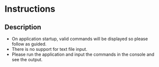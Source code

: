 # Instructions

## Description

- On application startup, valid commands will be displayed so please follow as guided.
- There is no support for text file input.
- Please run the application and input the commands in the console and see the output.